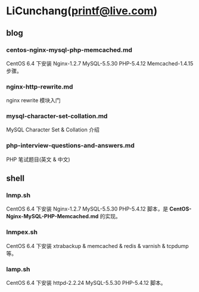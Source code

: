 LiCunchang(printf@live.com)
==========

## blog

### centos-nginx-mysql-php-memcached.md

CentOS 6.4 下安装 Nginx-1.2.7 MySQL-5.5.30 PHP-5.4.12 Memcached-1.4.15 步骤。

### nginx-http-rewrite.md

nginx rewrite 模块入门

### mysql-character-set-collation.md

MySQL Character Set & Collation 介绍

### php-interview-questions-and-answers.md

PHP 笔试题目(英文 & 中文)

## shell

### lnmp.sh

CentOS 6.4 下安装 Nginx-1.2.7 MySQL-5.5.30 PHP-5.4.12 脚本，是 **CentOS-Nginx-MySQL-PHP-Memcached.md** 的实现。

### lnmpex.sh

CentOS 6.4 下安装 xtrabackup & memcached & redis & varnish & tcpdump 等。

### lamp.sh

CentOS 6.4 下安装 httpd-2.2.24 MySQL-5.5.30 PHP-5.4.12 脚本。
